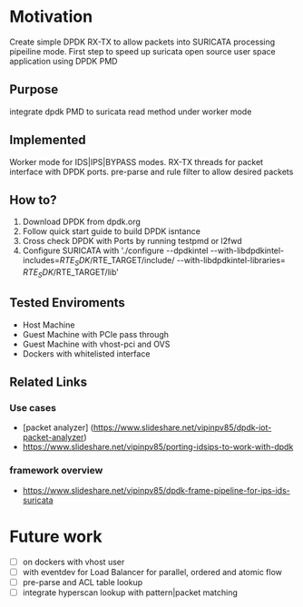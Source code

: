 # Motivation
Create simple DPDK RX-TX to allow packets into SURICATA processing pipeiline mode. First step to speed up suricata open source user space application using DPDK PMD


## Purpose
integrate dpdk PMD to suricata read method under worker mode

## Implemented
Worker mode for IDS|IPS|BYPASS modes.
RX-TX threads for packet interface with DPDK ports.
pre-parse and rule filter to allow desired packets

## How to?
 1. Download DPDK from dpdk.org
 2. Follow quick start guide to build DPDK isntance
 3. Cross check DPDK with Ports by running testpmd or l2fwd
 4. Configure SURICATA with './configure --dpdkintel --with-libdpdkintel-includes=$RTE_SDK/$RTE_TARGET/include/ --with-libdpdkintel-libraries= $RTE_SDK/$RTE_TARGET/lib'

## Tested Enviroments
 - Host Machine
 - Guest Machine with PCIe pass through
 - Guest Machine with vhost-pci and OVS
 - Dockers with whitelisted interface

## Related Links

### Use cases
 - [packet analyzer] (https://www.slideshare.net/vipinpv85/dpdk-iot-packet-analyzer)
 - https://www.slideshare.net/vipinpv85/porting-idsips-to-work-with-dpdk

### framework overview
 - https://www.slideshare.net/vipinpv85/dpdk-frame-pipeline-for-ips-ids-suricata

# Future work
 - [ ] on dockers with vhost user
 - [ ] with eventdev for Load Balancer for parallel, ordered and atomic flow
 - [ ] pre-parse and ACL table lookup
 - [ ] integrate hyperscan lookup with pattern|packet matching
